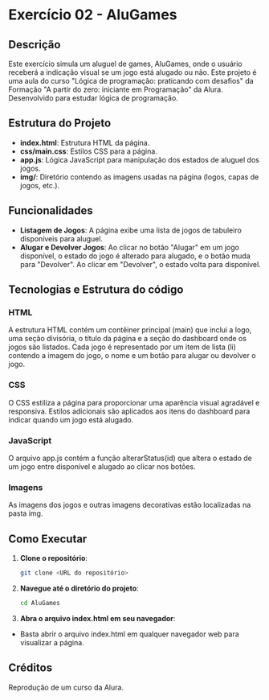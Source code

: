 # Exercício 02 - AluGames

## Descrição
Este exercício simula um aluguel de games, AluGames, onde o usuário receberá a indicação visual se um jogo está alugado ou não.
Este projeto é uma aula do curso "Lógica de programação: praticando com desafios" da Formação "A partir do zero: iniciante em Programação" da Alura. Desenvolvido para estudar lógica de programação.

## Estrutura do Projeto
- **index.html**: Estrutura HTML da página.
- **css/main.css**: Estilos CSS para a página.
- **app.js**: Lógica JavaScript para manipulação dos estados de aluguel dos jogos.
- **img/**: Diretório contendo as imagens usadas na página (logos, capas de jogos, etc.).

## Funcionalidades
- **Listagem de Jogos**: A página exibe uma lista de jogos de tabuleiro disponíveis para aluguel.
- **Alugar e Devolver Jogos**: Ao clicar no botão "Alugar" em um jogo disponível, o estado do jogo é alterado para alugado, e o botão muda para "Devolver". Ao clicar em "Devolver", o estado volta para disponível.

## Tecnologias e Estrutura do código
### HTML
A estrutura HTML contém um contêiner principal (main) que inclui a logo, uma seção divisória, o título da página e a seção do dashboard onde os jogos são listados.
Cada jogo é representado por um item de lista (li) contendo a imagem do jogo, o nome e um botão para alugar ou devolver o jogo.
### CSS
O CSS estiliza a página para proporcionar uma aparência visual agradável e responsiva.
Estilos adicionais são aplicados aos itens do dashboard para indicar quando um jogo está alugado.
### JavaScript
O arquivo app.js contém a função alterarStatus(id) que altera o estado de um jogo entre disponível e alugado ao clicar nos botões.
### Imagens
As imagens dos jogos e outras imagens decorativas estão localizadas na pasta img.


## Como Executar
1. **Clone o repositório**:
   ```sh
   git clone <URL do repositório>

2. **Navegue até o diretório do projeto**:
   ```sh
   cd AluGames

3. **Abra o arquivo index.html em seu navegador**:
- Basta abrir o arquivo index.html em qualquer navegador web para visualizar a página.

## Créditos
Reprodução de um curso da Alura.
